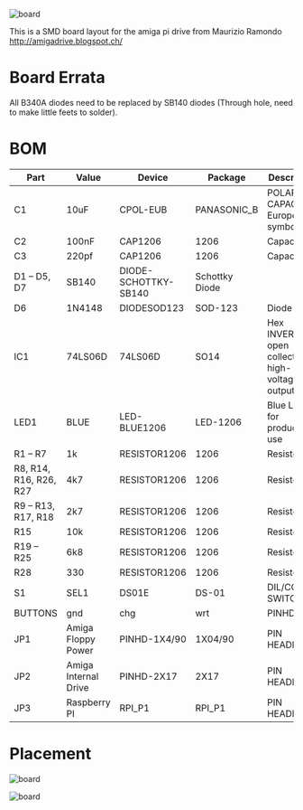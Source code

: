![board](https://raw.githubusercontent.com/stahlnow/amiga_drive/master/doc/board_gerber.png "gerber screenshot")

This is a SMD board layout for the amiga pi drive from Maurizio Ramondo
http://amigadrive.blogspot.ch/

# Board Errata

All B340A diodes need to be replaced by SB140 diodes (Through hole, need to make little feets to solder).

# BOM

| Part                   | Value                | Device               | Package     | Description                                      |
|------------------------|----------------------|----------------------|-------------|--------------------------------------------------|
| C1                     | 10uF                 | CPOL-EUB             | PANASONIC_B | POLARIZED CAPACITOR, European symbol             |
| C2                     | 100nF                | CAP1206              | 1206        | Capacitor                                        |
| C3                     | 220pf                | CAP1206              | 1206        | Capacitor                                        |
| D1 – D5, D7            | SB140                | DIODE-SCHOTTKY-SB140 | Schottky Diode  |       |
| D6                     | 1N4148               | DIODESOD123          | SOD-123     | Diode                                            |
| IC1                    | 74LS06D              | 74LS06D              | SO14        | Hex INVERTER, open collector high-voltage output |
| LED1                   | BLUE                 | LED-BLUE1206         | LED-1206    | Blue LEDs for production use                     |
| R1 – R7                | 1k                   | RESISTOR1206         | 1206        | Resistor                                         |
| R8, R14, R16, R26, R27 | 4k7                  | RESISTOR1206         | 1206        | Resistor                                         |
| R9 – R13, R17, R18     | 2k7                  | RESISTOR1206         | 1206        | Resistor                                         |
| R15                    | 10k                  | RESISTOR1206         | 1206        | Resistor                                         |
| R19 – R25              | 6k8                  | RESISTOR1206         | 1206        | Resistor                                         |
| R28                    | 330                  | RESISTOR1206         | 1206        | Resistor                                         |
| S1                     | SEL1                 | DS01E                | DS-01       | DIL/CODE SWITCH                                  |
| BUTTONS                | gnd | chg | wrt      | PINHD-1X3            | 1X03        | PIN HEADER                                       |
| JP1                    | Amiga Floppy Power   | PINHD-1X4/90         | 1X04/90     | PIN HEADER                                       |
| JP2                    | Amiga Internal Drive | PINHD-2X17           | 2X17        | PIN HEADER                                       |
| JP3                    | Raspberry PI         | RPI_P1               | RPI_P1      | PIN HEADER                                       |


# Placement

![board](https://raw.githubusercontent.com/stahlnow/amiga_drive/master/doc/parts_placement_top.png "placement top")

![board](https://raw.githubusercontent.com/stahlnow/amiga_drive/master/doc/parts_placement_bottom.png "placement bottom")

